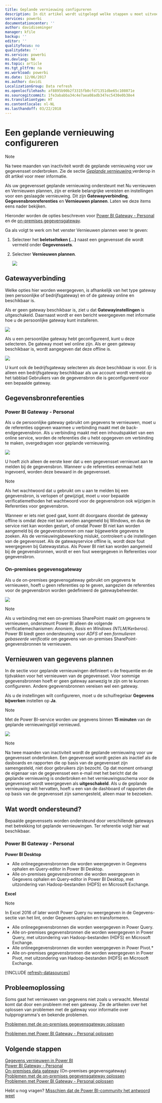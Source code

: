 ```yaml
---
title: Geplande vernieuwing configureren
description: In dit artikel wordt uitgelegd welke stappen u moet uitvoeren om een gateway te selecteren en een geplande vernieuwing te configureren.
services: powerbi
documentationcenter: ''
author: davidiseminger
manager: kfile
backup: ''
editor: ''
qualityfocus: no
qualitydate: ''
ms.service: powerbi
ms.devlang: NA
ms.topic: article
ms.tgt_pltfrm: na
ms.workload: powerbi
ms.date: 12/06/2017
ms.author: davidi
LocalizationGroup: Data refresh
ms.openlocfilehash: af8895b90b2f3315fb0cfd71351dbe65c108071e
ms.sourcegitcommit: 1fe3ababba34c4e7aea08adb347ec5430e0b38e4
ms.translationtype: HT
ms.contentlocale: nl-NL
ms.lasthandoff: 03/22/2018
---
```

# <a name="configuring-scheduled-refresh"></a>Een geplande vernieuwing configureren

>[!NOTE]
>Na twee maanden van inactiviteit wordt de geplande vernieuwing voor uw gegevensset onderbroken. Zie de sectie [ *Geplande vernieuwing* ](#schedule-refresh) verderop in dit artikel voor meer informatie.
> 
> 

Als uw gegevensset geplande vernieuwing ondersteunt met Nu vernieuwen en Vernieuwen plannen, zijn er enkele belangrijke vereisten en instellingen voor een geslaagde vernieuwing. Dit zijn **Gatewayverbinding**, **Gegevensbronreferenties** en **Vernieuwen plannen**. Laten we deze items eens nader bekijken.

Hieronder worden de opties beschreven voor [Power BI Gateway - Personal](personal-gateway.md) en de [on-premises gegevensgateway](service-gateway-onprem.md).

Ga als volgt te werk om het venster Vernieuwen plannen weer te geven:

1. Selecteer het **beletselteken (...)**  naast een gegevensset die wordt vermeld onder **Gegevenssets**.
2. Selecteer **Vernieuwen plannen**.
   
    ![](media/refresh-scheduled-refresh/dataset-menu.png)

## <a name="gateway-connection"></a>Gatewayverbinding
Welke opties hier worden weergegeven, is afhankelijk van het type gateway (een persoonlijke of bedrijfsgateway) en of de gateway online en beschikbaar is.

Als er geen gateway beschikbaar is, ziet u dat **Gatewayinstellingen** is uitgeschakeld. Daarnaast wordt er een bericht weergegeven met informatie hoe u de persoonlijke gateway kunt installeren.

![](media/refresh-scheduled-refresh/gateway-not-configured.png)

Als u een persoonlijke gateway hebt geconfigureerd, kunt u deze selecteren. De gateway moet wel online zijn. Als er geen gateway beschikbaar is, wordt aangegeven dat deze offline is.

![](media/refresh-scheduled-refresh/gateway-connection.png)

U kunt ook de bedrijfsgateway selecteren als deze beschikbaar is voor. Er is alleen een bedrijfsgateway beschikbaar als uw account wordt vermeld op het tabblad Gebruikers van de gegevensbron die is geconfigureerd voor een bepaalde gateway.

## <a name="data-source-credentials"></a>Gegevensbronreferenties
### <a name="power-bi-gateway---personal"></a>Power BI Gateway - Personal
Als u de persoonlijke gateway gebruikt om gegevens te vernieuwen, moet u de referenties opgeven waarmee u verbinding maakt met de back-endgegevensbron. Als u verbinding maakt met een inhoudspakket van een online service, worden de referenties die u hebt opgegeven om verbinding te maken, overgedragen voor geplande vernieuwing.

![](media/refresh-scheduled-refresh/data-source-credentials-pgw.png)

U hoeft zich alleen de eerste keer dat u een gegevensset vernieuwt aan te melden bij de gegevensbron. Wanneer u de referenties eenmaal hebt ingevoerd, worden deze bewaard in de gegevensset.

> [!NOTE]
> Als het wachtwoord dat u gebruikt om u aan te melden bij een gegevensbron, is verlopen of gewijzigd, moet u voor bepaalde verificatiemethoden het wachtwoord voor de gegevensbron ook wijzigen in Referenties voor gegevensbron.
> 
> 

Wanneer er iets niet goed gaat, komt dit doorgaans doordat de gateway offline is omdat deze niet kan worden aangemeld bij Windows, en dus de service niet kan worden gestart, of omdat Power BI niet kan worden aangemeld bij de gegevensbronnen om naar bijgewerkte gegevens te zoeken. Als de vernieuwingsbewerking mislukt, controleert u de instellingen van de gegevensset. Als de gatewayservice offline is, wordt deze fout weergegeven bij Gatewaystatus. Als Power BI niet kan worden aangemeld bij de gegevensbronnen, wordt er een fout weergegeven in Referenties voor gegevensbron.

### <a name="on-premises-data-gateway"></a>On-premises gegevensgateway
Als u de on-premises gegevensgateway gebruikt om gegevens te vernieuwen, hoeft u geen referenties op te geven, aangezien de referenties voor de gegevensbron worden gedefinieerd de gatewaybeheerder.

![](media/refresh-scheduled-refresh/data-source-credentials-egw.png)

> [!NOTE]
> Als u verbinding met een on-premises SharePoint maakt om gegevens te vernieuwen, ondersteunt Power BI alleen de volgende verificatiemechanismen: *Anoniem*, *Basis* en *Windows (NTLM/Kerberos)*. Power BI biedt geen ondersteuning voor *ADFS* of een *formulieren gebaseerde verificatie* om gegevens van on-premises SharePoint-gegevensbronnen te vernieuwen.
> 
> 

## <a name="schedule-refresh"></a>Vernieuwen van gegevens plannen
In de sectie voor geplande vernieuwingen definieert u de frequentie en de tijdvakken voor het vernieuwen van de gegevensset. Voor sommige gegevensbronnen hoeft er geen gateway aanwezig te zijn om te kunnen configureren. Andere gegevensbronnen vereisen wel een gateway.

Als u de instellingen wilt configureren, moet u de schuifregelaar **Gegevens bijwerken** instellen op **Ja**.

> [!NOTE]
> Met de Power BI-service worden uw gegevens binnen **15 minuten** van de geplande vernieuwingstijd vernieuwd.
> 
> 

![](media/refresh-scheduled-refresh/scheduled-refresh.png)

> [!NOTE]
> Na twee maanden van inactiviteit wordt de geplande vernieuwing voor uw gegevensset onderbroken. Een gegevensset wordt gezien als inactief als de dasboards en rapporten die op basis van de gegevensset zijn samengesteld, niet door gebruikers zijn bezocht. Op dat moment ontvangt de eigenaar van de gegevensset een e-mail met het bericht dat de geplande vernieuwing is onderbroken en het vernieuwingsschema voor de gegevensset wordt weergegeven als **uitgeschakeld**. Als u de geplande vernieuwing wilt hervatten, hoeft u een van de dashboard of rapporten die op basis van de gegevensset zijn samengesteld, alleen maar te bezoeken.
> 
> 

## <a name="whats-supported"></a>Wat wordt ondersteund?
Bepaalde gegevenssets worden ondersteund door verschillende gateways met betrekking tot geplande vernieuwingen. Ter referentie volgt hier wat beschikbaar.

### <a name="power-bi-gateway---personal"></a>Power BI Gateway - Personal
**Power BI Desktop**

* Alle onlinegegevensbronnen die worden weergegeven in Gegevens ophalen en Query-editor in Power BI Desktop.
* Alle on-premises gegevensbronnen die worden weergegeven in Gegevens ophalen en Query-editor in Power BI Desktop, met uitzondering van Hadoop-bestanden (HDFS) en Microsoft Exchange.

**Excel**

> [!NOTE]
> In Excel 2016 of later wordt Power Query nu weergegeven in de Gegevens-sectie van het lint, onder Gegevens ophalen en transformeren.
> 
> 

* Alle onlinegegevensbronnen die worden weergegeven in Power Query.
* Alle on-premises gegevensbronnen die worden weergegeven in Power Query, met uitzondering van Hadoop-bestanden (HDFS) en Microsoft Exchange.
* Alle onlinegegevensbronnen die worden weergegeven in Power Pivot.\*
* Alle on-premises gegevensbronnen die worden weergegeven in Power Pivot, met uitzondering van Hadoop-bestanden (HDFS) en Microsoft Exchange.

<!-- Refresh Data sources-->
[!INCLUDE [refresh-datasources](./includes/refresh-datasources.md)]

## <a name="troubleshooting"></a>Probleemoplossing
Soms gaat het vernieuwen van gegevens niet zoals u verwacht. Meestal komt dat door een probleem met een gateway. Zie de artikelen over het oplossen van problemen met de gateway voor informatie over hulpprogramma's en bekende problemen.

[Problemen met de on-premises gegevensgateway oplossen](service-gateway-onprem-tshoot.md)

[Problemen met Power BI Gateway - Personal oplossen](service-admin-troubleshooting-power-bi-personal-gateway.md)

## <a name="next-steps"></a>Volgende stappen
[Gegevens vernieuwen in Power BI](refresh-data.md)  
[Power BI Gateway - Personal](personal-gateway.md)  
[On-premises data gateway](service-gateway-onprem.md) (On-premises gegevensgateway)  
[Problemen met de on-premises gegevensgateway oplossen](service-gateway-onprem-tshoot.md)  
[Problemen met Power BI Gateway - Personal oplossen](service-admin-troubleshooting-power-bi-personal-gateway.md)  

Hebt u nog vragen? [Misschien dat de Power BI-community het antwoord weet](http://community.powerbi.com/)

